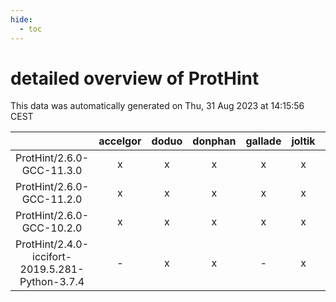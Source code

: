 ```yaml
---
hide:
  - toc
---
```


detailed overview of ProtHint
=============================


This data was automatically generated on Thu, 31 Aug 2023 at 14:15:56 CEST  

| |accelgor|doduo|donphan|gallade|joltik|skitty|swalot|victini|
| :---: | :---: | :---: | :---: | :---: | :---: | :---: | :---: | :---: |
|ProtHint/2.6.0-GCC-11.3.0|x|x|x|x|x|x|x|x|
|ProtHint/2.6.0-GCC-11.2.0|x|x|x|x|x|x|x|x|
|ProtHint/2.6.0-GCC-10.2.0|x|x|x|x|x|x|x|x|
|ProtHint/2.4.0-iccifort-2019.5.281-Python-3.7.4|-|x|x|-|x|-|-|-|
